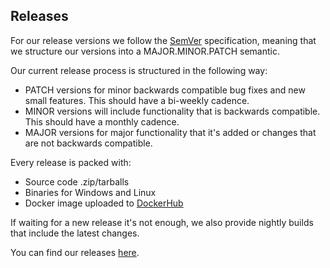 ## Releases

For our release versions we follow the <a href="https://semver.org/" target="_blank">SemVer</a> specification, meaning that we structure our versions into a MAJOR.MINOR.PATCH semantic.

Our current release process is structured in the following way:

- PATCH versions for minor backwards compatible bug fixes and new small features. This should have a bi-weekly cadence.
- MINOR versions will include functionality that is backwards compatible. This should have a monthly cadence.
- MAJOR versions for major functionality that it's added or changes that are not backwards compatible.

Every release is packed with:

- Source code .zip/tarballs
- Binaries for Windows and Linux
- Docker image uploaded to <a href="https://hub.docker.com/r/checkmarx/kics" target="_blank">DockerHub</a>

If waiting for a new release it's not enough, we also provide nightly builds that include the latest changes.

You can find our releases <a href="https://github.com/Checkmarx/kics/releases" target="_blank">here</a>.
